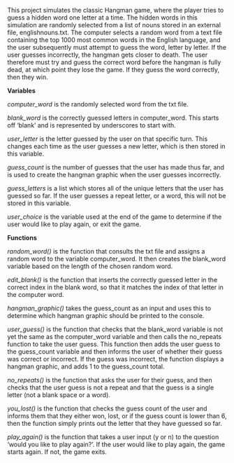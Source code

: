 This project simulates the classic Hangman game, where the player tries to guess a hidden word one letter at a time. 
The hidden words in this simulation are randomly selected from a list of nouns stored in an external file, englishnouns.txt. 
The computer selects a random word from a text file containing the top 1000 most common words in the English language, and the user subsequently must attempt to guess the word, letter by letter. 
If the user guesses incorrectly, the hangman gets closer to death. 
The user therefore must try and guess the correct word before the hangman is fully dead, at which point they lose the game. If they guess the word correctly, then they win.


**Variables**

*computer_word* is the randomly selected word from the txt file. 

*blank_word* is the correctly guessed letters in computer_word. This starts off ‘blank’ and is represented by underscores to start with.

*user_letter* is the letter guessed by the user on that specific turn. This changes each time as the user guesses a new letter, which is then stored in this variable.

*guess_count* is the number of guesses that the user has made thus far, and is used to create the hangman graphic when the user guesses incorrectly.

*guess_letters* is a list which stores all of the unique letters that the user has guessed so far. If the user guesses a repeat letter, or a word, this will not be stored in this variable.

*user_choice* is the variable used at the end of the game to determine if the user would like to play again, or exit the game.


**Functions**

*random_word()* is the function that consults the txt file and assigns a random word to the variable computer_word. It then creates the blank_word variable based on the length of the chosen random word.

*edit_blank()* is the function that inserts the correctly guessed letter in the correct index in the blank word, so that it matches the index of that letter in the computer word.

*hangman_graphic()* takes the guess_count as an input and uses this to determine which hangman graphic should be printed to the console.

*user_guess()* is the function that checks that the blank_word variable is not yet the same as the computer_word  variable and then calls the no_repeats function to take the user guess. 
This function then adds the user guess to the guess_count variable and then informs the user of whether their guess was correct or incorrect. If the guess was incorrect, the function displays a hangman graphic, and adds 1 to the guess_count total. 

*no_repeats()* is the function that asks the user for their guess, and then checks that the user guess is not a repeat and that the guess is a single letter (not a blank space or a word).

*you_lost()* is the function that checks the guess count of the user and informs them that they either won, lost, or if the guess count is lower than 6, then the function simply prints out the letter that they have guessed so far. 

*play_again()* is the function that takes a user input (y or n) to the question ‘would you like to play again?’. If the user would like to play again, the game starts again. If not, the game exits. 
